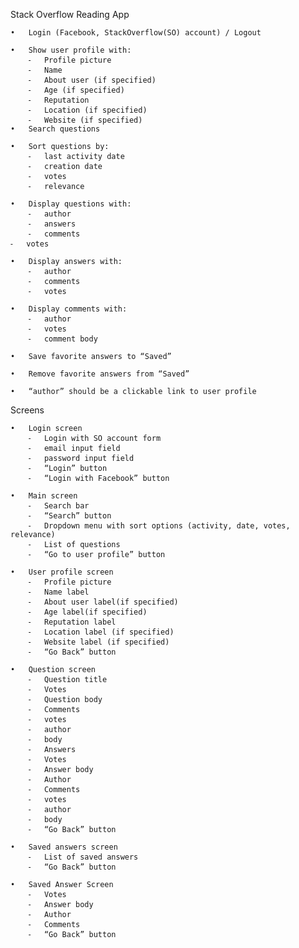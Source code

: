 Stack Overflow Reading App

	•	Login (Facebook, StackOverflow(SO) account) / Logout

	•	Show user profile with:
		⁃	Profile picture
		⁃	Name
		⁃	About user (if specified)
		⁃	Age (if specified)
		⁃	Reputation
		⁃	Location (if specified)
		⁃	Website (if specified)
	•	Search questions

	•	Sort questions by:
		⁃	last activity date
		⁃	creation date
		⁃	votes
		⁃	relevance

	•	Display questions with:
		⁃	author
		⁃	answers
		⁃	comments
	⁃	votes

	•	Display answers with:
		⁃	author
		⁃	comments
		⁃	votes

	•	Display comments with:
		⁃	author
		⁃	votes
		⁃	comment body

	•	Save favorite answers to “Saved”

	•	Remove favorite answers from “Saved”

	•	“author” should be a clickable link to user profile

Screens


	•	Login screen
		⁃	Login with SO account form
		⁃	email input field
		⁃	password input field
		⁃	“Login” button
		⁃	“Login with Facebook” button

	•	Main screen 
		⁃	Search bar
		⁃	“Search” button
		⁃	Dropdown menu with sort options (activity, date, votes, relevance)
		⁃	List of questions
		⁃	“Go to user profile” button

	•	User profile screen
		⁃	Profile picture
		⁃	Name label
		⁃	About user label(if specified)
		⁃	Age label(if specified)
		⁃	Reputation label
		⁃	Location label (if specified)
		⁃	Website label (if specified)
		⁃	“Go Back” button

	•	Question screen 
		⁃	Question title 
		⁃	Votes
		⁃	Question body
		⁃	Comments
		⁃	votes 
		⁃	author
		⁃	body
		⁃	Answers
		⁃	Votes
		⁃	Answer body
		⁃	Author
		⁃	Comments
		⁃	votes
		⁃	author
		⁃	body
		⁃	“Go Back” button

	•	Saved answers screen
		⁃	List of saved answers
		⁃	“Go Back” button

	•	Saved Answer Screen
		⁃	Votes
		⁃	Answer body
		⁃	Author
		⁃	Comments
		⁃	“Go Back” button
